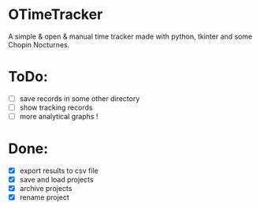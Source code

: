 # OTimeTracker

A simple &amp; open &amp; manual time tracker made with python, tkinter and some Chopin Nocturnes.

# ToDo:
- [ ] save records in some other directory
- [ ] show tracking records
- [ ] more analytical graphs !

# Done:
- [x] export results to csv file
- [x] save and load projects
- [x] archive projects
- [x] rename project
